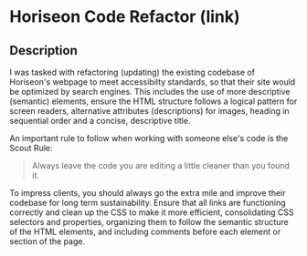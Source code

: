 # Horiseon Code Refactor (link)

## Description
I was tasked with refactoring (updating) the existing codebase of Horiseon's webpage to meet accessibilty standards, so that their site would be optimized by search engines.  This includes the use of more descriptive (semantic) elements, ensure the HTML structure follows a logical pattern for screen readers, alternative attributes (descriptions) for images, heading in sequential order and a concise, descriptive title.



An important rule to follow when working with someone else's code is the Scout Rule:

> Always leave the code you are editing a little cleaner than you found it.

To impress clients, you should always go the extra mile and improve their codebase for long term sustainability. Ensure that all links are functioning correctly and clean up the CSS to make it more efficient, consolidating CSS selectors and properties, organizing them to follow the semantic structure of the HTML elements, and including comments before each element or section of the page.



